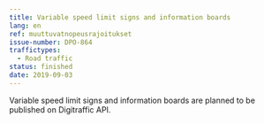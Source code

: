 ```yaml
---
title: Variable speed limit signs and information boards
lang: en
ref: muuttuvatnopeusrajoitukset
issue-number: DPO-864
traffictypes:
  - Road traffic
status: finished
date: 2019-09-03
---
```


Variable speed limit signs and information boards are planned to be published on
Digitraffic API.
